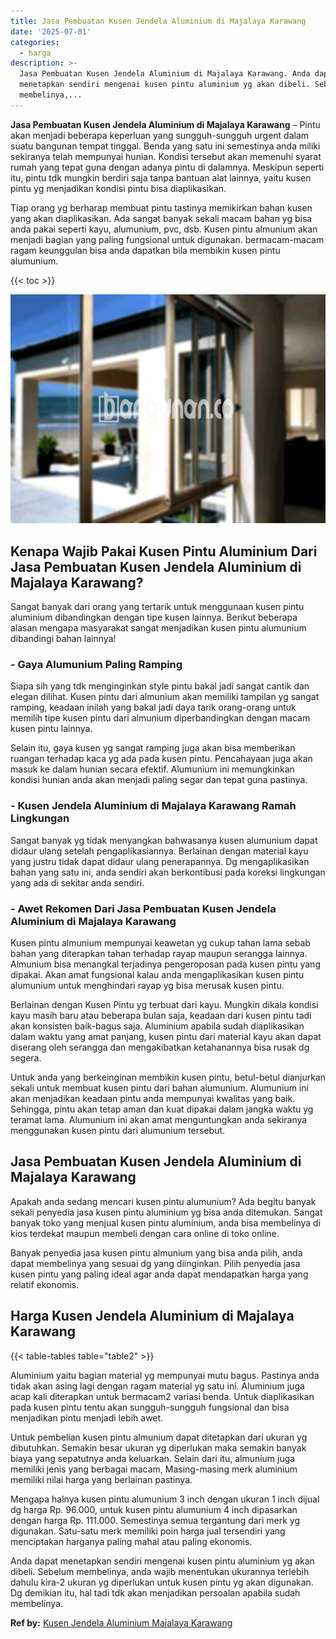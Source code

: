 ```yaml
---
title: Jasa Pembuatan Kusen Jendela Aluminium di Majalaya Karawang
date: '2025-07-01'
categories:
  - harga
description: >-
  Jasa Pembuatan Kusen Jendela Aluminium di Majalaya Karawang. Anda dapat
  menetapkan sendiri mengenai kusen pintu aluminium yg akan dibeli. Sebelum
  membelinya,...
---
```


**Jasa Pembuatan Kusen Jendela Aluminium di Majalaya Karawang** – Pintu akan menjadi beberapa keperluan yang sungguh-sungguh urgent dalam suatu bangunan tempat tinggal. Benda yang satu ini semestinya anda miliki sekiranya telah mempunyai hunian. Kondisi tersebut akan memenuhi syarat rumah yang tepat guna dengan adanya pintu di dalamnya. Meskipun seperti itu, pintu tdk mungkin berdiri saja tanpa bantuan alat lainnya, yaitu kusen pintu yg menjadikan kondisi pintu bisa diaplikasikan.

Tiap orang yg berharap membuat pintu tastinya memikirkan bahan kusen yang akan diaplikasikan. Ada sangat banyak sekali macam bahan yg bisa anda pakai seperti kayu, alumunium, pvc, dsb. Kusen pintu almunium akan menjadi bagian yang paling fungsional untuk digunakan. bermacam-macam ragam keunggulan bisa anda dapatkan bila membikin kusen pintu alumunium.

{{< toc >}}

![Jasa Pembuatan Kusen Jendela Aluminium di Majalaya Karawang](/images/harga-kusen-jendela-alumunium-02.png)

## Kenapa Wajib Pakai Kusen Pintu Aluminium Dari Jasa Pembuatan Kusen Jendela Aluminium di Majalaya Karawang?

Sangat banyak dari orang yang tertarik untuk menggunaan kusen pintu aluminium dibandingkan dengan tipe kusen lainnya. Berikut beberapa alasan mengapa masyarakat sangat menjadikan kusen pintu alumunium dibandingi bahan lainnya!

### \- Gaya Alumunium Paling Ramping

Siapa sih yang tdk menginginkan style pintu bakal jadi sangat cantik dan elegan dilihat. Kusen pintu dari almunium akan memiliki tampilan yg sangat ramping, keadaan inilah yang bakal jadi daya tarik orang-orang untuk memilih tipe kusen pintu dari almunium diperbandingkan dengan macam kusen pintu lainnya.

Selain itu, gaya kusen yg sangat ramping juga akan bisa memberikan ruangan terhadap kaca yg ada pada kusen pintu. Pencahayaan juga akan masuk ke dalam hunian secara efektif. Alumunium ini memungkinkan kondisi hunian anda akan menjadi paling segar dan tepat guna pastinya.

### \- Kusen Jendela Aluminium di Majalaya Karawang Ramah Lingkungan

Sangat banyak yg tidak menyangkan bahwasanya kusen alumunium dapat didaur ulang setelah pengaplikasiannya. Berlainan dengan material kayu yang justru tidak dapat didaur ulang penerapannya. Dg mengaplikasikan bahan yang satu ini, anda sendiri akan berkontibusi pada koreksi lingkungan yang ada di sekitar anda sendiri.

### \- Awet Rekomen Dari Jasa Pembuatan Kusen Jendela Aluminium di Majalaya Karawang

Kusen pintu almunium mempunyai keawetan yg cukup tahan lama sebab bahan yang diterapkan tahan terhadap rayap maupun serangga lainnya. Almunium bisa menangkal terjadinya pengeroposan pada kusen pintu yang dipakai. Akan amat fungsional kalau anda mengaplikasikan kusen pintu alumunium untuk menghindari rayap yg bisa merusak kusen pintu.

Berlainan dengan Kusen Pintu yg terbuat dari kayu. Mungkin dikala kondisi kayu masih baru atau beberapa bulan saja, keadaan dari kusen pintu tadi akan konsisten baik-bagus saja. Aluminium apabila sudah diaplikasikan dalam waktu yang amat panjang, kusen pintu dari material kayu akan dapat diserang oleh serangga dan mengakibatkan ketahanannya bisa rusak dg segera.

Untuk anda yang berkeinginan membikin kusen pintu, betul-betul dianjurkan sekali untuk membuat kusen pintu dari bahan alumunium. Alumunium ini akan menjadikan keadaan pintu anda mempunyai kwalitas yang baik. Sehingga, pintu akan tetap aman dan kuat dipakai dalam jangka waktu yg teramat lama. Alumunium ini akan amat menguntungkan anda sekiranya menggunakan kusen pintu dari alumunium tersebut.

## Jasa Pembuatan Kusen Jendela Aluminium di Majalaya Karawang

Apakah anda sedang mencari kusen pintu alumunium? Ada begitu banyak sekali penyedia jasa kusen pintu aluminium yg bisa anda ditemukan. Sangat banyak toko yang menjual kusen pintu aluminium, anda bisa membelinya di kios terdekat maupun membeli dengan cara online di toko online.

Banyak penyedia jasa kusen pintu almunium yang bisa anda pilih, anda dapat membelinya yang sesuai dg yang diinginkan. Pilih penyedia jasa kusen pintu yang paling ideal agar anda dapat mendapatkan harga yang relatif ekonomis.

## Harga Kusen Jendela Aluminium di Majalaya Karawang

{{< table-tables table="table2" >}}

Aluminium yaitu bagian material yg mempunyai mutu bagus. Pastinya anda tidak akan asing lagi dengan ragam material yg satu ini. Aluminium juga acap kali diterapkan untuk bermacam2 variasi benda. Untuk diaplikasikan pada kusen pintu tentu akan sungguh-sungguh fungsional dan bisa menjadikan pintu menjadi lebih awet.

Untuk pembelian kusen pintu almunium dapat ditetapkan dari ukuran yg dibutuhkan. Semakin besar ukuran yg diperlukan maka semakin banyak biaya yang sepatutnya anda keluarkan. Selain dari itu, almunium juga memiliki jenis yang berbagai macam, Masing-masing merk aluminium memiliki nilai harga yang berlainan pastinya.

Mengapa halnya kusen pintu alumunium 3 inch dengan ukuran 1 inch dijual dg harga Rp. 96.000, untuk kusen pintu alumunium 4 inch dipasarkan dengan harga Rp. 111.000. Semestinya semua tergantung dari merk yg digunakan. Satu-satu merk memiliki poin harga jual tersendiri yang menciptakan harganya paling mahal atau paling ekonomis.

Anda dapat menetapkan sendiri mengenai kusen pintu aluminium yg akan dibeli. Sebelum membelinya, anda wajib menentukan ukurannya terlebih dahulu kira-2 ukuran yg diperlukan untuk kusen pintu yg akan digunakan. Dg demikian itu, hal tadi tdk akan menjadikan persoalan apabila sudah membelinya.

**Ref by:** [Kusen Jendela Aluminium Majalaya Karawang](https://id.wikipedia.org/wiki/Kusen)

